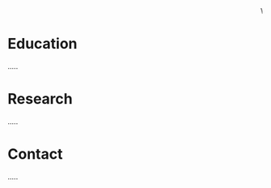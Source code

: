 
<html>

   <head>
      <title>HTML marquee Tag</title>
   </head>
	
   <body>
      <marquee>
Welcome to my personal website!</marquee>
	
	

  <h1>Education</h1>
  <p>.....</p>
<h1>Research</h1>
  <p>.....</p>
  <h1>Contact</h1>
  <p>.....</p>
   </body>
	
</html>
